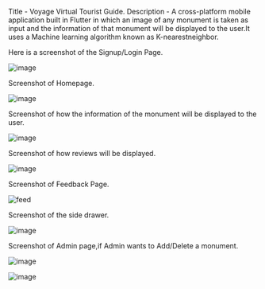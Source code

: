 Title - Voyage Virtual Tourist Guide.
Description - A cross-platform mobile application built in Flutter in which an image of any monument is taken as input and the information of that monument will be displayed to the user.It uses a Machine learning algorithm known as K-nearestneighbor.


Here is a screenshot of the Signup/Login Page.

![image](https://user-images.githubusercontent.com/59599305/130967731-fed239b6-3216-460b-85c9-ee52cddcbd58.png)


Screenshot of Homepage.

![image](https://user-images.githubusercontent.com/59599305/130969392-27aae869-dc11-43c4-a29a-bf95d16c8053.png)


Screenshot of how the information of the monument will be displayed to the user.

![image](https://user-images.githubusercontent.com/59599305/130972224-4145d17b-f313-4e44-ad7d-41246067253a.png)


Screenshot of how reviews will be displayed.

![image](https://user-images.githubusercontent.com/59599305/130972467-67da6c91-5d52-4f51-865e-4f95ae51eb70.png)

Screenshot of Feedback Page.

![feed](https://user-images.githubusercontent.com/59599305/130972714-61c91902-3524-4bce-bf7d-86300f1ae9b0.png)

Screenshot of the side drawer.

![image](https://user-images.githubusercontent.com/59599305/130972981-ea2cf7d6-cdde-469a-b6eb-e9efa1c7395d.png)

Screenshot of Admin page,if Admin wants to Add/Delete a monument.

![image](https://user-images.githubusercontent.com/59599305/130973211-244add46-42d2-44d8-b788-26ce59bf00db.png)

![image](https://user-images.githubusercontent.com/59599305/130973344-2ea06150-aec8-4848-a682-345e7a44da74.png)
